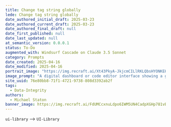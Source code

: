 ```yaml
---
title: Change tag string globally
lede: Change tag string globally
date_authored_initial_draft: 2025-03-23
date_authored_current_draft: 2025-03-23
date_authored_final_draft: null
date_first_published: null
date_last_updated: null
at_semantic_version: 0.0.0.1
status: To-Do
augmented_with: Windsurf Cascade on Claude 3.5 Sonnet
category: Prompts
date_created: 2025-04-16
date_modified: 2025-04-16
portrait_image: "https://img.recraft.ai/Xt43PkyA-JkjcmCILlRKLQbsHYONKEHcevgCnZzwi0Q/rs:fit:1024:1820:0/raw:1/plain/abs://external/images/1e579759-83a6-4755-a02b-8e5400db58b2"
image_prompt: "A digital dashboard or code editor interface showing a global search and replace operation, with highlighted tag strings being updated across multiple files. The scene conveys automation, precision, and data integrity, with visual cues like checkmarks, code snippets, and a unified UI palette."
site_uuid: 76e80bb8-71f1-4721-9738-808d3392ab2f
tags:
  - Data-Integrity
authors:
  - Michael Staton
banner_image: https://img.recraft.ai/FdUMCcxnuLdpo6IWM5UN4CadpXGHp781vBa_qE58vvY/rs:fit:1024:2048:0/raw:1/plain/abs://external/images/683044c6-8626-4bf0-8094-2f15eaae0be8
---
```


`ui-library` --> `UI-Library`